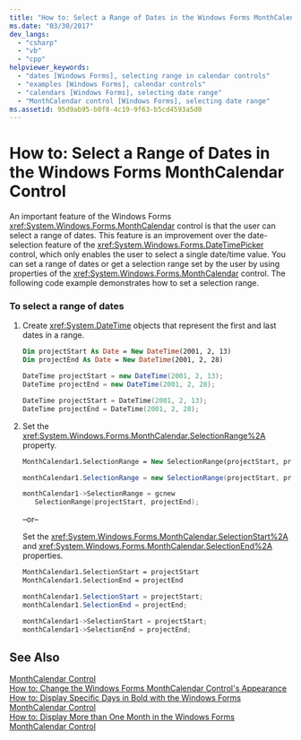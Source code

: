 ```yaml
---
title: "How to: Select a Range of Dates in the Windows Forms MonthCalendar Control"
ms.date: "03/30/2017"
dev_langs: 
  - "csharp"
  - "vb"
  - "cpp"
helpviewer_keywords: 
  - "dates [Windows Forms], selecting range in calendar controls"
  - "examples [Windows Forms], calendar controls"
  - "calendars [Windows Forms], selecting date range"
  - "MonthCalendar control [Windows Forms], selecting date range"
ms.assetid: 95d9ab95-b0f8-4c19-9f63-b5cd4593a5d0
---
```

# How to: Select a Range of Dates in the Windows Forms MonthCalendar Control
An important feature of the Windows Forms <xref:System.Windows.Forms.MonthCalendar> control is that the user can select a range of dates. This feature is an improvement over the date-selection feature of the <xref:System.Windows.Forms.DateTimePicker> control, which only enables the user to select a single date/time value. You can set a range of dates or get a selection range set by the user by using properties of the <xref:System.Windows.Forms.MonthCalendar> control. The following code example demonstrates how to set a selection range.  
  
### To select a range of dates  
  
1. Create <xref:System.DateTime> objects that represent the first and last dates in a range.  
  
   ```vb  
   Dim projectStart As Date = New DateTime(2001, 2, 13)  
   Dim projectEnd As Date = New DateTime(2001, 2, 28)  
   ```  
  
   ```csharp  
   DateTime projectStart = new DateTime(2001, 2, 13);  
   DateTime projectEnd = new DateTime(2001, 2, 28);  
   ```  
  
   ```cpp  
   DateTime projectStart = DateTime(2001, 2, 13);  
   DateTime projectEnd = DateTime(2001, 2, 28);  
   ```  
  
2. Set the <xref:System.Windows.Forms.MonthCalendar.SelectionRange%2A> property.  
  
   ```vb  
   MonthCalendar1.SelectionRange = New SelectionRange(projectStart, projectEnd)  
   ```  
  
   ```csharp  
   monthCalendar1.SelectionRange = new SelectionRange(projectStart, projectEnd);  
   ```  
  
   ```cpp  
   monthCalendar1->SelectionRange = gcnew  
      SelectionRange(projectStart, projectEnd);  
   ```  
  
    –or–  
  
    Set the <xref:System.Windows.Forms.MonthCalendar.SelectionStart%2A> and <xref:System.Windows.Forms.MonthCalendar.SelectionEnd%2A> properties.  
  
   ```vb  
   MonthCalendar1.SelectionStart = projectStart  
   MonthCalendar1.SelectionEnd = projectEnd  
   ```  
  
   ```csharp  
   monthCalendar1.SelectionStart = projectStart;  
   monthCalendar1.SelectionEnd = projectEnd;  
   ```  
  
   ```cpp  
   monthCalendar1->SelectionStart = projectStart;  
   monthCalendar1->SelectionEnd = projectEnd;  
   ```  
  
## See Also  
 [MonthCalendar Control](../../../../docs/framework/winforms/controls/monthcalendar-control-windows-forms.md)  
 [How to: Change the Windows Forms MonthCalendar Control's Appearance](../../../../docs/framework/winforms/controls/how-to-change-monthcalendar-control-appearance.md)  
 [How to: Display Specific Days in Bold with the Windows Forms MonthCalendar Control](../../../../docs/framework/winforms/controls/display-specific-days-in-bold-with-wf-monthcalendar-control.md)  
 [How to: Display More than One Month in the Windows Forms MonthCalendar Control](../../../../docs/framework/winforms/controls/display-more-than-one-month-wf-monthcalendar-control.md)
